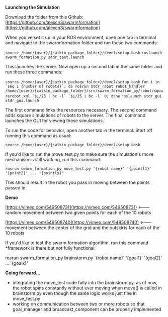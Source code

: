 **Launching the Simulation**

Download the folder from this Github: [https://github.com/alexcn3/swarmformation](https://github.com/alexcn3/swarmformation)

When you've set it up in your ROS environment, open one tab in terminal and navigate to the swarmformation folder and run these two commands:

```source /home/{user}/{catkin_package_folder}/devel/setup.bash```
```roslaunch swarm_formation_py stdr_test.launch```

This launches the server. Now open up a second tab in the same folder and run these three commands:

```source /home/{user}/{catkin_package_folder}/devel/setup.bash```
```for i in `seq 1 {number of robots}`; do rosrun stdr_robot robot_handler /home/{user}/{catkin_package_folder}/src/swarm_formation_py/robot/squarerobot.xml `$i/25 | bc -l` `$i/25 | bc -l` 0; done```
```roslaunch stdr_gui stdr_gui.launch```

The first command links the resources necessary. The second command adds square simulations of robots to the server. The final command launches the GUI for viewing these simulations. 

To run the code for behavior, open another tab in the terminal. Start off running this command as usual:

```source /home/{user}/{catkin_package_folder}/devel/setup.bash```

If you'd like to run the move_test.py to make sure the simulation's move mechanism is still working, run this command:

```rosrun swarm_formation_py move_test.py '{robot name}' '{pointl1}' '{point2}' ... '{pointlx}'```

This should result in the robot you pass in moving between the points passed in. 

**Demo**

[https://vimeo.com/549508731](https://vimeo.com/549508731) &lt;--- random movement between two given points for each of the 10 robots

[https://vimeo.com/549508740](https://vimeo.com/549508740) &lt;--- movement between the center of the grid and the outskirts for each of the 10 robots

If you'd like to test the swarm formation algorithm, run this command *framework is there but not fully functional:

rosrun swarm_formation_py brainstorm.py '{robot name}' '{goal1}' '{goal2}' ... '{goalx}'

**Going forward...**



*   integrating the move_test code fully into the brainstorm,py. as of now, the robot spins constantly without ever moving when move() is called in brainstorm.py even though the same logic works just fine in move_test.py
*   working on communication between two or more robots so that goal_manager and broadcast_component can be properly implemented

[//]: # (These are reference links used in the body of this note and get stripped out when the markdown processor does its job. There is no need to format nicely because it shouldn't be seen. Thanks SO - http://stackoverflow.com/questions/4823468/store-comments-in-markdown-syntax)

   [dill]: <https://github.com/joemccann/dillinger>
   [git-repo-url]: <https://github.com/joemccann/dillinger.git>
   [john gruber]: <http://daringfireball.net>
   [df1]: <http://daringfireball.net/projects/markdown/>
   [markdown-it]: <https://github.com/markdown-it/markdown-it>
   [Ace Editor]: <http://ace.ajax.org>
   [node.js]: <http://nodejs.org>
   [Twitter Bootstrap]: <http://twitter.github.com/bootstrap/>
   [jQuery]: <http://jquery.com>
   [@tjholowaychuk]: <http://twitter.com/tjholowaychuk>
   [express]: <http://expressjs.com>
   [AngularJS]: <http://angularjs.org>
   [Gulp]: <http://gulpjs.com>

   [PlDb]: <https://github.com/joemccann/dillinger/tree/master/plugins/dropbox/README.md>
   [PlGh]: <https://github.com/joemccann/dillinger/tree/master/plugins/github/README.md>
   [PlGd]: <https://github.com/joemccann/dillinger/tree/master/plugins/googledrive/README.md>
   [PlOd]: <https://github.com/joemccann/dillinger/tree/master/plugins/onedrive/README.md>
   [PlMe]: <https://github.com/joemccann/dillinger/tree/master/plugins/medium/README.md>
   [PlGa]: <https://github.com/RahulHP/dillinger/blob/master/plugins/googleanalytics/README.md>

